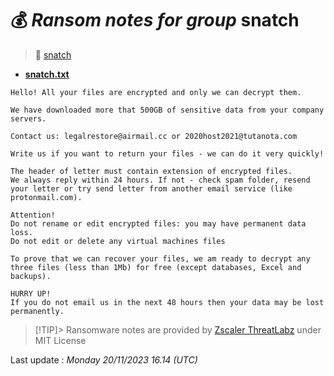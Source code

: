 # 💰 _Ransom notes for group_ snatch
> 🔗 [snatch](group/snatch)
* **[snatch.txt](https://ransomware.live/ransomware_notes/snatch/snatch.txt)**

```
Hello! All your files are encrypted and only we can decrypt them.

We have downloaded more that 500GB of sensitive data from your company servers.

Contact us: legalrestore@airmail.cc or 2020host2021@tutanota.com

Write us if you want to return your files - we can do it very quickly!

The header of letter must contain extension of encrypted files.
We always reply within 24 hours. If not - check spam folder, resend your letter or try send letter from another email service (like protonmail.com).

Attention!
Do not rename or edit encrypted files: you may have permanent data loss.
Do not edit or delete any virtual machines files

To prove that we can recover your files, we am ready to decrypt any three files (less than 1Mb) for free (except databases, Excel and backups).

HURRY UP!
If you do not email us in the next 48 hours then your data may be lost permanently.

```


> [!TIP]> Ransomware notes are provided by [Zscaler ThreatLabz](https://github.com/threatlabz/ransomware_notes) under MIT License
> 




Last update : _Monday 20/11/2023 16.14 (UTC)_

